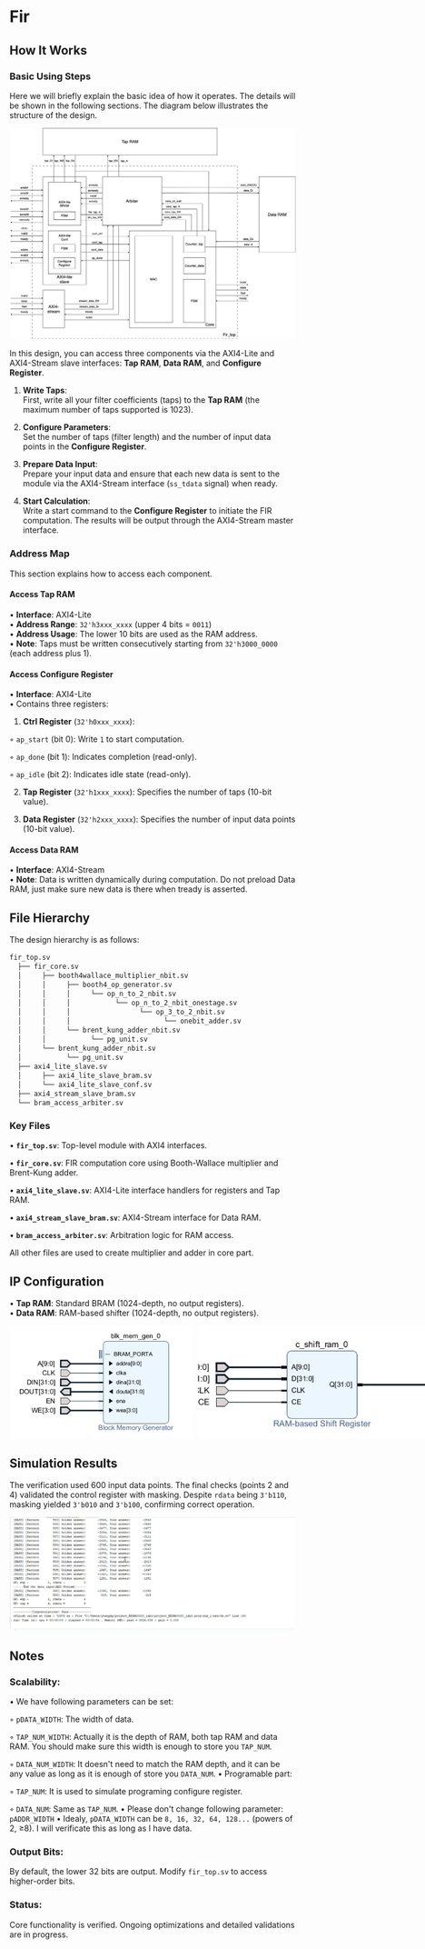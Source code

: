 # Fir
## How It Works
### Basic Using Steps
Here we will briefly explain the basic idea of how it operates. The details will be shown in the following sections. The diagram below illustrates the structure of the design.

![Structure Diagram](png/diagram.jpg)

In this design, you can access three components via the AXI4-Lite and AXI4-Stream slave interfaces: **Tap RAM**, **Data RAM**, and **Configure Register**.

1. **Write Taps**:  
   First, write all your filter coefficients (taps) to the **Tap RAM** (the maximum number of taps supported is 1023).

2. **Configure Parameters**:  
   Set the number of taps (filter length) and the number of input data points in the **Configure Register**.

3. **Prepare Data Input**:  
   Prepare your input data and ensure that each new data is sent to the module via the AXI4-Stream interface (`ss_tdata` signal) when ready.

4. **Start Calculation**:  
   Write a start command to the **Configure Register** to initiate the FIR computation. The results will be output through the AXI4-Stream master interface.

### Address Map
This section explains how to access each component.

#### Access Tap RAM
• **Interface**: AXI4-Lite  
• **Address Range**: `32'h3xxx_xxxx` (upper 4 bits = `0011`)  
• **Address Usage**: The lower 10 bits are used as the RAM address.  
• **Note**: Taps must be written consecutively starting from `32'h3000_0000` (each address plus 1).

#### Access Configure Register
• **Interface**: AXI4-Lite  
• Contains three registers:
  1. **Ctrl Register** (`32'h0xxx_xxxx`):

   ◦ `ap_start` (bit 0): Write `1` to start computation.

   ◦ `ap_done` (bit 1): Indicates completion (read-only).

   ◦ `ap_idle` (bit 2): Indicates idle state (read-only).

  2. **Tap Register** (`32'h1xxx_xxxx`): Specifies the number of taps (10-bit value).

  3. **Data Register** (`32'h2xxx_xxxx`): Specifies the number of input data points (10-bit value).

#### Access Data RAM
• **Interface**: AXI4-Stream  
• **Note**: Data is written dynamically during computation. Do not preload Data RAM, just make sure new data is there when tready is asserted.

## File Hierarchy
The design hierarchy is as follows:

```
fir_top.sv
  ├── fir_core.sv
  │     ├── booth4wallace_multiplier_nbit.sv
  │     │     ├── booth4_op_generator.sv
  │     │     │     └── op_n_to_2_nbit.sv
  │     │     │           └── op_n_to_2_nbit_onestage.sv
  │     │     │                 └── op_3_to_2_nbit.sv
  │     │     │                       └── onebit_adder.sv
  │     │     └── brent_kung_adder_nbit.sv
  │     │           └── pg_unit.sv
  │     └── brent_kung_adder_nbit.sv
  │           └── pg_unit.sv
  ├── axi4_lite_slave.sv
  │     ├── axi4_lite_slave_bram.sv
  │     └── axi4_lite_slave_conf.sv
  ├── axi4_stream_slave_bram.sv
  └── bram_access_arbiter.sv
```

### Key Files
• **`fir_top.sv`**: Top-level module with AXI4 interfaces.

• **`fir_core.sv`**: FIR computation core using Booth-Wallace multiplier and Brent-Kung adder.

• **`axi4_lite_slave.sv`**: AXI4-Lite interface handlers for registers and Tap RAM.

• **`axi4_stream_slave_bram.sv`**: AXI4-Stream interface for Data RAM.

• **`bram_access_arbiter.sv`**: Arbitration logic for RAM access.

All other files are used to create multiplier and adder in core part.

## IP Configuration

• **Tap RAM**: Standard BRAM (1024-depth, no output registers).  
• **Data RAM**: RAM-based shifter (1024-depth, no output registers).  

<div style="display: flex; gap: 10px; width: 100%;">
  <img src="png/tap_ram.png" alt="Tap RAM Structure" style="flex: 1; height: 200px; object-fit: cover;">
  <img src="png/data_ram.png" alt="Data RAM Structure" style="flex: 1; height: 200px; object-fit: cover;">
</div>

## Simulation Results
The verification used 600 input data points. The final checks (points 2 and 4) validated the control register with masking. Despite `rdata` being `3'b110`, masking yielded `3'b010` and `3'b100`, confirming correct operation.

![Simulation Result](png/Pass.png)

## Notes
### **Scalability**:  
• We have following parameters can be set:

   ◦ `pDATA_WIDTH`: The width of data.

   ◦ `TAP_NUM_WIDTH`: Actually it is the depth of RAM, both tap RAM and data RAM. You should make sure this width is enough to store you `TAP_NUM`.

   ◦ `DATA_NUM_WIDTH`: It doesn't need to match the RAM depth, and it can be any value as long as it is enough of store you `DATA_NUM`.
• Programable part: 

   ◦ `TAP_NUM`: It is used to simulate programing configure register.

   ◦ `DATA_NUM`: Same as `TAP_NUM`.
• Please don't change following parameter: `pADDR_WIDTH`
• Idealy, `pDATA_WIDTH` can be `8, 16, 32, 64, 128...` (powers of 2, ≥8). I will verificate this as long as I have data.


### **Output Bits**:
By default, the lower 32 bits are output. Modify `fir_top.sv` to access higher-order bits.  

### **Status**:
 Core functionality is verified. Ongoing optimizations and detailed validations are in progress.